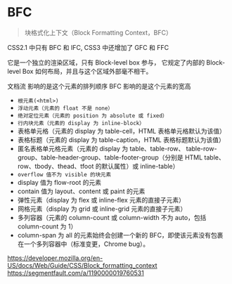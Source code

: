 # BFC

> 块格式化上下文（Block Formatting Context，BFC）

CSS2.1 中只有 BFC 和 IFC, CSS3 中还增加了 GFC 和 FFC

它是一个独立的渲染区域，只有 Block-level box 参与， 它规定了内部的 Block-level Box 如何布局，并且与这个区域外部毫不相干。

文档流 影响的是这个元素的排列顺序
BFC 影响的是这个元素的宽高

- `根元素(<html>)`
- `浮动元素（元素的 float 不是 none）`
- `绝对定位元素（元素的 position 为 absolute 或 fixed）`
- `行内块元素（元素的 display 为 inline-block）`
- 表格单元格（元素的 display 为 table-cell，HTML 表格单元格默认为该值）
- 表格标题（元素的 display 为 table-caption，HTML 表格标题默认为该值）
- 匿名表格单元格元素（元素的 display 为 table、table-row、 table-row-group、table-header-group、table-footer-group（分别是 HTML table、row、tbody、thead、tfoot 的默认属性）或 inline-table）
- `overflow 值不为 visible 的块元素`
- display 值为 flow-root 的元素
- contain 值为 layout、content 或 paint 的元素
- 弹性元素（display 为 flex 或 inline-flex 元素的直接子元素）
- 网格元素（display 为 grid 或 inline-grid 元素的直接子元素）
- 多列容器（元素的 column-count 或 column-width 不为 auto，包括 column-count 为 1）
- column-span 为 all 的元素始终会创建一个新的 BFC，即使该元素没有包裹在一个多列容器中（标准变更，Chrome bug）。

https://developer.mozilla.org/en-US/docs/Web/Guide/CSS/Block_formatting_context
https://segmentfault.com/a/1190000019760531
